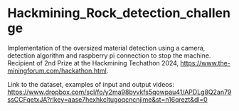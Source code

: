 # Hackmining_Rock_detection_challenge
Implementation of the oversized material detection using a camera, detection algorithm and raspberry pi connection to stop the machine.  
Recipient of 2nd Prize at the Hackmining Techathon 2024, https://www.the-miningforum.com/hackathon.html.  

Link to the dataset, examples of input and output videos: https://www.dropbox.com/scl/fo/y2ma98byvkfs5qowpau41/APDLg8Q2an79ssCCFqetxJA?rlkey=aase7hexhkcltugoqcncnjime&st=n16qrezt&dl=0
